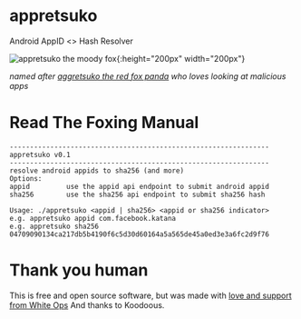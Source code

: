 # appretsuko
Android AppID <> Hash Resolver

![appretsuko the moody fox](https://repository-images.githubusercontent.com/257831950/a1782380-8440-11ea-9a7a-8a1a7a96e1ff){:height="200px" width="200px"}

*named after [aggretsuko the red fox panda](https://www.youtube.com/watch?v=1n3xXuEyr40) who loves looking at malicious apps*

# Read The Foxing Manual
```
----------------------------------------------------------------
appretsuko v0.1
----------------------------------------------------------------
resolve android appids to sha256 (and more)
Options:
appid         use the appid api endpoint to submit android appid
sha256        use the sha256 api endpoint to submit sha256 hash

Usage: ./appretsuko <appid | sha256> <appid or sha256 indicator>
e.g. appretsuko appid com.facebook.katana
e.g. appretsuko sha256 04709090134ca217db5b4190f6c5d30d60164a5a565de45a0ed3e3a6fc2d9f76
```

# Thank you human
This is free and open source software, but was made with [love and support from White Ops](https://whiteops.com)
And thanks to Koodoous.